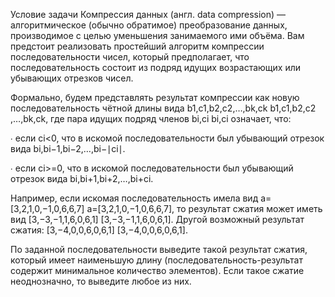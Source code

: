 Условие задачи
Компрессия данных (англ. data compression) — алгоритмическое (обычно обратимое) преобразование данных, производимое с целью уменьшения занимаемого ими объёма.
Вам предстоит реализовать простейший алгоритм компрессии последовательности чисел, который предполагает,
что последовательность состоит из подряд идущих возрастающих или убывающих отрезков чисел.

Формально, будем представлять результат компрессии как новую последовательность чётной длины вида 
b1,c1,b2,c2,…,bk,ck
b1​,c1​,b2​,c2​,…,bk​,ck​, где пара идущих подряд членов 
bi,ci
bi​,ci​ означает, что:

∙ если ci​<0, что в искомой последовательности был убывающий отрезок вида 
bi,bi−1,bi−2,…,bi−∣ci∣.

∙ если ci​>=0, что в искомой последовательности был убывающий отрезок вида 
bi,bi+1,bi+2,…,bi+ci.

Например, если искомая последовательность имела вид 
a=[3,2,1,0,−1,0,6,6,7]
a=[3,2,1,0,−1,0,6,6,7], то результат сжатия может иметь вид 
[3,−3,−1,1,6,0,6,1]
[3,−3,−1,1,6,0,6,1]. Другой возможный результат сжатия: 
[3,−4,0,0,6,0,6,1]
[3,−4,0,0,6,0,6,1].

По заданной последовательности выведите такой результат сжатия,
 который имеет наименьшую длину (последовательность-результат содержит минимальное количество элементов). 
Если такое сжатие неоднозначно, то выведите любое из них.